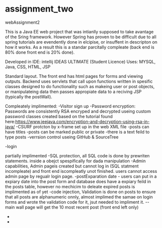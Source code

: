 # assignment_two
webAssignment2

This is a Java EE web project that was intianlly supposed to take avantage of the Sring framework.
However Spring has proven to be difficult due to all spring tutorials are evendently done in elcipise,
or insuffent in descripton on how it works. 
As a result this is a standar parcitally compleate (back end is 80% done front end is 20% done). 

Developed in IDE: intellij IDEAS ULTIMATE (Student Licence) 
Uses: MYSQL, Java, CSS, HTML, JSP

Standard layout. The front end has html pages for forms and viewing outputs. Backend uses servlets that call upon functions written in 
spesific classes designed to do functionality such as makeing user or post objects, or manipulateing data then passes appropiate 
data to a reciving JSP (typically the postWall). 

Compleately implimented: 
-Visitor sign up
-Password encryption: Passwords are consistently RSA encryped and decrypted useing custom password classes created based on the tutorial
found here:https://www.jeejava.com/encryption-and-decryption-using-rsa-in-java/ 
-CSURF protcton by x-frame set up in the web XML file 
-posts can have titles
-posts can be marked public or private
-there is a text feild to type posts 
-verrsion control useing GitHub & SourceTree

-login 

partially implimented 
-SQL protection, all SQL code is done by prewriten statements. inside a obejct spespifically for dada manipulation 
-Admin capabilities, Admin pageis created but cannot log in (SQL statment incompleate) and front end iscompleatly unot finished. users
cannot access admin page by regualr login page. 
-postExparation date - users can put in a expiary date into the post form and database does have a expiary feild in 
the posts table, however no mechicim to deleate expired posts is implimented as of yet 
-code injection, Validation is done on posts to ensure that all posts are alphanumeric onnly, almost implimed the samae
on login forms and wrote the validation code for it, jsut needed to impliment it. 
--main wall page will get the 10 most recent post (front end left only) 


-
-


